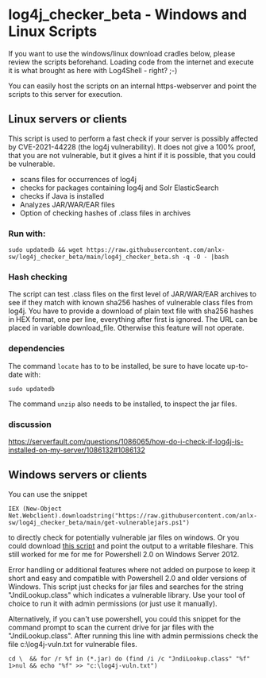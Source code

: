 # log4j_checker_beta - Windows and Linux Scripts

If you want to use the windows/linux download cradles below, please review the scripts beforehand. Loading code from the internet and execute it is what brought as here with Log4Shell - right? ;-)

You can easily host the scripts on an internal https-webserver and point the scripts to this server for execution. 

## Linux servers or clients

This script is used to perform a fast check if your server is possibly affected by CVE-2021-44228 (the log4j vulnerability).
It does not give a 100% proof, that you are not vulnerable, but it gives a hint if it is possible, that you could be vulnerable.

- scans files for occurrences of log4j
- checks for packages containing log4j and Solr ElasticSearch
- checks if Java is installed
- Analyzes JAR/WAR/EAR files
- Option of checking hashes of .class files in archives

### Run with:

    sudo updatedb && wget https://raw.githubusercontent.com/anlx-sw/log4j_checker_beta/main/log4j_checker_beta.sh -q -O - |bash

### Hash checking

The script can test .class files on the first level of JAR/WAR/EAR archives to see if they match with known sha256 hashes of vulnerable class files from log4j.
You have to provide a download of plain text file with sha256 hashes in HEX format, one per line, everything after first <space> is ignored.
The URL can be placed in variable download_file. Otherwise this feature will not operate.

### dependencies

The command `locate` has to to be installed, be sure to have locate up-to-date with:

    sudo updatedb
    
The command `unzip` also needs to be installed, to inspect the jar files.

### discussion

https://serverfault.com/questions/1086065/how-do-i-check-if-log4j-is-installed-on-my-server/1086132#1086132

    
## Windows servers or clients
    
You can use the snippet
    
    IEX (New-Object Net.Webclient).downloadstring("https://raw.githubusercontent.com/anlx-sw/log4j_checker_beta/main/get-vulnerablejars.ps1")
    
to directly check for potentially vulnerable jar files on windows. Or you could download [this  script](get-vulnerablejars-win.ps1) and point the output to a writable fileshare.
This still worked for me for me for Powershell 2.0 on Windows Server 2012.

Error handling or additional features where not added on purpose to keep it short and easy and compatible with Powershell 2.0 and older versions of Windows. This script just checks for jar files and searches for the string "JndiLookup.class" which indicates a vulnerable library. Use your tool of choice to run it with admin permissions (or just use it manually).
    
Alternatively, if you can't use powershell, you could this snippet for the command prompt to scan the current drive for jar files with the "JndiLookup.class".
After running this line with admin permissions check the file c:\log4j-vuln.txt for vulnerable files.
    
    cd \  && for /r %f in (*.jar) do (find /i /c "JndiLookup.class" "%f" 1>nul && echo "%f" >> "c:\log4j-vuln.txt")

    
